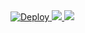 <a href="https://heroku.com/deploy">
  <img src="https://www.herokucdn.com/deploy/button.svg" alt="Deploy">
</a>

<a href="https://heroku.com/deploy">
  <img src="https://travis-ci.org/xinnyi/xinnyi_api.svg?branch=master">
</a>

<a href="https://heroku.com/deploy">
  <img src="https://sonarcloud.io/api/project_badges/quality_gate?project=xinnyi_xinnyi_api">
</a>



